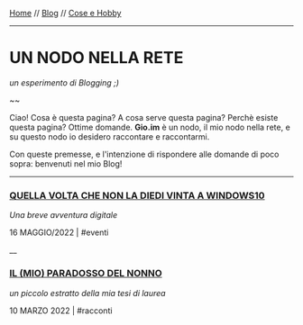 [Home](README.md) // [Blog](indexBlog.md) // [Cose e Hobby](bho)

---

# UN NODO NELLA RETE
*un esperimento di Blogging ;)*

~~

Ciao! Cosa è questa pagina? A cosa serve questa pagina? Perchè esiste questa pagina? Ottime domande. **Gio.im** è un nodo, il mio nodo nella rete, e su questo nodo io desidero raccontare e raccontarmi.

Con queste premesse, e l'intenzione di rispondere alle domande di poco sopra: benvenuti nel mio Blog!

---

### [QUELLA VOLTA CHE NON LA DIEDI VINTA A WINDOWS10](blog5.md)
*Una breve avventura digitale*

16 MAGGIO/2022 | #eventi

__

### [IL (MIO) PARADOSSO DEL NONNO](blog4.md)
*un piccolo estratto della mia tesi di laurea*

10 MARZO 2022 | #racconti
